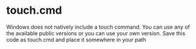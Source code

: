 # touch.cmd
Windows does not natively include a touch command.  You can use any of the available public versions or you can use your own version. Save this code as touch.cmd and place it somewhere in your path
